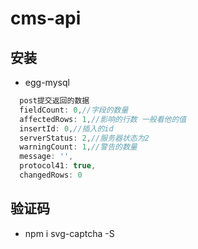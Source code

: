 # cms-api

## 安装
- egg-mysql

```js
  post提交返回的数据
  fieldCount: 0,//字段的数量
  affectedRows: 1,//影响的行数 一般看他的值
  insertId: 0,//插入的id
  serverStatus: 2,//服务器状态为2
  warningCount: 1,//警告的数量
  message: '',
  protocol41: true,
  changedRows: 0 

```

## 验证码
- npm i svg-captcha -S